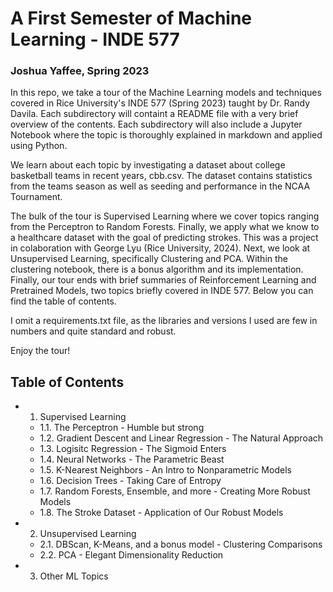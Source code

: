 # A First Semester of Machine Learning - INDE 577
### Joshua Yaffee, Spring 2023

In this repo, we take a tour of the Machine Learning models and techniques covered in Rice University's INDE 577 (Spring 2023) taught by Dr. Randy Davila. Each subdirectory will containt a README file with a very brief overview of the contents. Each subdirectory will also include a Jupyter Notebook where the topic is thoroughly explained in markdown and applied using Python. 

We learn about each topic by investigating a dataset about college basketball teams in recent years, cbb.csv. The dataset contains statistics from the teams season as well as seeding and performance in the NCAA Tournament.

The bulk of the tour is Supervised Learning where we cover topics ranging from the Perceptron to Random Forests. Finally, we apply what we know to a healthcare dataset with the goal of predicting strokes. This was a project in colaboration with George Lyu (Rice University, 2024). Next, we look at Unsupervised Learning, specifically Clustering and PCA. Within the clustering notebook, there is a bonus algorithm and its implementation. Finally, our tour ends with brief summaries of Reinforcement Learning and Pretrained Models, two topics briefly covered in INDE 577. Below you can find the table of contents.

I omit a requirements.txt file, as the libraries and versions I used are few in numbers and quite standard and robust.

Enjoy the tour!

## Table of Contents
- 1. Supervised Learning
  - 1.1. The Perceptron - Humble but strong
  - 1.2. Gradient Descent and Linear Regression - The Natural Approach
  - 1.3. Logisitc Regression - The Sigmoid Enters
  - 1.4. Neural Networks - The Parametric Beast
  - 1.5. K-Nearest Neighbors - An Intro to Nonparametric Models
  - 1.6. Decision Trees - Taking Care of Entropy
  - 1.7. Random Forests, Ensemble, and more - Creating More Robust Models
  - 1.8. The Stroke Dataset - Application of Our Robust Models
- 2. Unsupervised Learning
  - 2.1. DBScan, K-Means, and a bonus model - Clustering Comparisons
  - 2.2. PCA - Elegant Dimensionality Reduction
- 3. Other ML Topics
